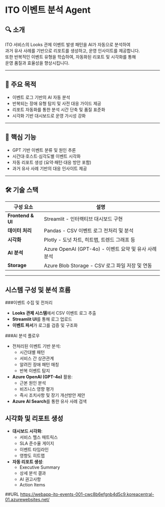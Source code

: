 # ITO 이벤트 분석 Agent

## 🔍 소개  
ITO 서비스의 Looks 관제 이벤트 발생 패턴을 AI가 자동으로 분석하여  
과거 유사 사례를 기반으로 리포트를 생성하고, 운영 인사이트를 제공합니다.  
또한 반복적인 이벤트 유형을 학습하여, 자동화된 리포트 및 시각화를 통해  
운영 품질과 효율성을 향상시킵니다.

---

## 🎯 주요 목적  
- 이벤트 로그 기반의 AI 자동 분석  
- 반복되는 장애 유형 탐지 및 사전 대응 가이드 제공  
- 리포트 자동화를 통한 분석 시간 단축 및 품질 표준화  
- 시각화 기반 대시보드로 운영 가시성 강화  

---

## 🧠 핵심 기능  
- GPT 기반 이벤트 분류 및 원인 추론  
- 시간대·호스트·심각도별 이벤트 시각화  
- 자동 리포트 생성 (요약·패턴·대응 방안 포함)  
- 과거 유사 사례 기반의 대응 인사이트 제공  

---

## 🛠️ 기술 스택  

| 구성 요소         | 설명 |
|------------------|------|
| **Frontend & UI** | Streamlit - 인터랙티브 대시보드 구현 |
| **데이터 처리**   | Pandas - CSV 이벤트 로그 전처리 및 분석 |
| **시각화**        | Plotly - 도넛 차트, 히트맵, 트렌드 그래프 등 |
| **AI 분석**       | Azure OpenAI (GPT-4o) - 이벤트 요약 및 유사 사례 분석 |
| **Storage**       | Azure Blob Storage - CSV 로그 파일 저장 및 연동 |

---

## 시스템 구성 및 분석 흐름




###이벤트 수집 및 전처리

- **Looks 관제 시스템**에서 CSV 이벤트 로그 추출  
- **Streamlit UI**를 통해 로그 업로드  
- **이벤트 파서**가 로그를 검증 및 구조화  

###AI 분석 플로우

- 전처리된 이벤트 기반 분석:
  - 시간대별 패턴
  - 서비스 간 상관관계
  - 알려진 장애 패턴 매칭
  - 반복 이벤트 탐지
- **Azure OpenAI (GPT-4o)** 활용:
  - 근본 원인 분석
  - 비즈니스 영향 평가
  - 즉시 조치사항 및 장기 개선방안 제안
- **Azure AI Search**를 통한 유사 사례 검색
  
## 시각화 및 리포트 생성

- **대시보드 시각화**:
  - 서비스 헬스 매트릭스
  - SLA 준수율 게이지
  - 이벤트 타임라인
  - 영향도 히트맵
- **자동 리포트 생성**:
  - Executive Summary
  - 상세 분석 결과
  - AI 권고사항
  - Action Items

##URL
https://webapp-ito-events-001-cwc8b6efgnb4d5c9.koreacentral-01.azurewebsites.net/

